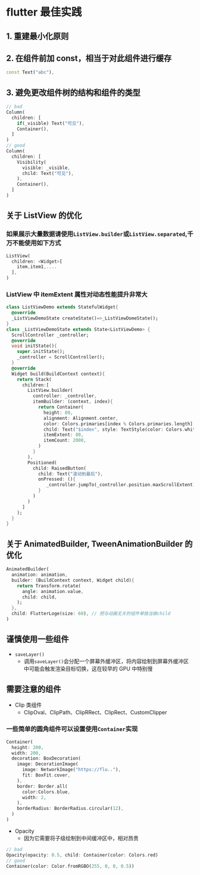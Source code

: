 # flutter 最佳实践

## 1. 重建最小化原则

## 2. 在组件前加 const，相当于对此组件进行缓存

```dart
const Text("abc"),
```

## 3. 避免更改组件树的结构和组件的类型

```dart
// bad
Column(
  children: [
    if(_visible) Text("可见"),
    Container(),
  ]
)
// good
Column(
  children: [
    Visibility(
      visible: _visible,
      child: Text("可见"),
    ),
    Container(),
  ]
)
```

## 关于 ListView 的优化

### 如果展示大量数据请使用`ListView.builder`或`ListView.separated`,千万不能使用如下方式

```dart
ListView(
  children: <Widget>[
    item,item1,....
  ],
)
```

### ListView 中 itemExtent 属性对动态性能提升非常大

```dart
class ListViewDemo extends StatefulWidget{
  @override
  _ListViewDemoState createState()=>_ListViewDomeState();
}
class _ListViewDemoState extends State<ListViewDemo> {
  ScrollController _controller;
  @override
  void initState(){
    super.initState();
    _controller = ScrollController();
  }
  @override
  Widget build(BuildContext context){
    return Stack(
      children:[
        ListView.builder(
          controller: _controller,
          itemBuilder: (context, index){
            return Container(
              height: 80,
              alignment: Alignment.center,
              color: Colors.primaries[index % Colors.primaries.length],
              child: Text("$index", style: TextStyle(color: Colors.white,fontSize: 20),),
              itemExtent: 80,
              itemCount: 2000,
            )
          }
        ),
        Positioned(
          child: RaisedButton(
            child: Text("滚动到最后"),
            onPressed: (){
               _controller.jumpTo(_controller.position.maxScrollExtent);
            }
          )
        )
      ]
    );
  }
}
```

## 关于 AnimatedBuilder, TweenAnimationBuilder 的优化

```dart
AnimatedBuilder(
  animation: animation,
  builder: (BuildContext context, Widget child){
    return Transform.rotate(
      angle: animation.value,
      child: child,
    );
  },
  child: FlutterLoge(size: 60), // 把与动画无关的组件单独当做child
)
```

## 谨慎使用一些组件

- `saveLayer()`
  - 调用`saveLayer()`会分配一个屏幕外缓冲区，将内容绘制到屏幕外缓冲区中可能会触发渲染目标切换，这在较早的 GPU 中特别慢

## 需要注意的组件

- Clip 类组件
  - ClipOval、ClipPath、ClipRRect、ClipRect、CustomClipper

### 一些简单的圆角组件可以设置使用`Container`实现

```dart
Container(
  height: 200,
  width: 200,
  decoration: BoxDecoration(
    image: DecorationImage(
      image: NetworkImage("https://flu.."),
      fit: BoxFit.cover,
    ),
    border: Border.all(
      color:Colors.blue,
      width: 2,
    ),
    borderRadius: BorderRadius.circular(12),
  )
)
```

- Opacity
  - 因为它需要将子级绘制到中间缓冲区中，相对昂贵

```dart
// bad
Opacity(opacity: 0.5, child: Container(color: Colors.red)
// good
Container(color: Color.fromRGBO(255, 0, 0, 0.5))
```
